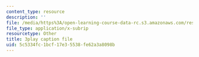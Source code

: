 ```yaml
---
content_type: resource
description: ''
file: /media/https%3A/open-learning-course-data-rc.s3.amazonaws.com/res-3-002-collaborative-design-and-creative-expression-with-arduino-microcontrollers-january-iap-2017/5c5334fc1bcf17e35538fe62a3a8098b_fppdTndwipg.srt
file_type: application/x-subrip
resourcetype: Other
title: 3play caption file
uid: 5c5334fc-1bcf-17e3-5538-fe62a3a8098b
---
```

